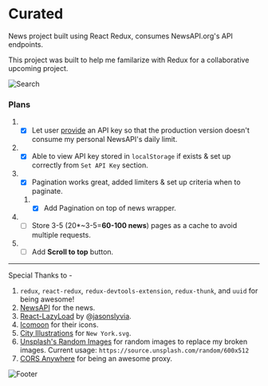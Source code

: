 # Curated

News project built using React Redux, consumes NewsAPI.org's API endpoints.

This project was built to help me familarize with Redux for a collaborative upcoming project.

![Search](https://i.imgur.com/aOlyK7w.png)

### Plans

1. -[x] Let user [provide](https://i.imgur.com/GdIthXN.png) an API key so that the production version doesn't consume my personal NewsAPI's daily limit.
1. -[x] Able to view API key stored in `localStorage` if exists & set up correctly from `Set API Key` section.
1. -[x] Pagination works great, added limiters & set up criteria when to paginate.
	1. -[x] Add Pagination on top of news wrapper.
1. -[ ] Store 3-5 (20*~3-5=**60-100 news**) pages as a cache to avoid multiple requests.
1. -[ ] Add **Scroll to top** button.

---

Special Thanks to -

1. `redux`, `react-redux`, `redux-devtools-extension`, `redux-thunk`, and `uuid` for being awesome!
1. [NewsAPI](https://newsapi.org) for the news.
1. [React-LazyLoad](https://github.com/jasonslyvia/react-lazyload) by @[jasonslyvia](https://github.com/jasonslyvia).
1. [Icomoon](https://icomoon.io) for their icons.
1. [City Illustrations](https://gumroad.com/l/city-skylines) for `New York.svg`.
1. [Unsplash's Random Images](https://source.unsplash.com/) for random images to replace my broken images. Current usage: `https://source.unsplash.com/random/600x512`
1. [CORS Anywhere](https://cors-anywhere.herokuapp.com/) for being an awesome proxy.

![Footer](https://i.imgur.com/YFzrPHt.png)
